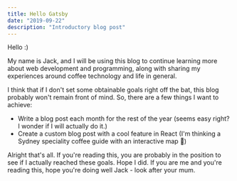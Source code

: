 ```yaml
---
title: Hello Gatsby
date: "2019-09-22"
description: "Introductory blog post"
---
```


Hello :)

My name is Jack, and I will be using this blog to continue learning more about web development and programming, along with sharing my experiences around coffee technology and life in general.

I think that if I don't set some obtainable goals right off the bat, this blog probably won't remain front of mind. So,
there are a few things I want to achieve:

- Write a blog post each month for the rest of the year (seems easy right? I wonder if I will actually do it.)
- Create a custom blog post with a cool feature in React (I'm thinking a Sydney speciality coffee guide with an interactive map  🤔)

Alright that's all. If you're reading this, you are probably in the position to see if I actually reached these goals. Hope I did. If you are me and you're reading this, hope you're doing well Jack - look after your mum.
